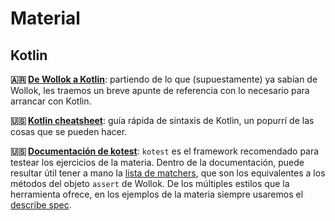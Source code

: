 # Material

## Kotlin

**:argentina: [De Wollok a Kotlin](https://github.com/obj2-unahur/apuntes/blob/master/kotlin-guia-rapida.md)**: partiendo de lo que (supuestamente) ya sabían de Wollok, les traemos un breve apunte de referencia con lo necesario para arrancar con Kotlin.

**:us: [Kotlin cheatsheet](https://devhints.io/kotlin)**: guía rápida de sintaxis de Kotlin, un popurrí de las cosas que se pueden hacer.

**:us: [Documentación de kotest](https://github.com/kotest/kotest)**: `kotest` es el framework recomendado para testear los ejercicios de la materia. Dentro de la documentación, puede resultar útil tener a mano la [lista de matchers](https://github.com/kotest/kotest/blob/master/doc/matchers.md), que son los equivalentes a los métodos del objeto `assert` de Wollok. De los múltiples estilos que la herramienta ofrece, en los ejemplos de la materia siempre usaremos el [describe spec](https://github.com/kotest/kotest/blob/master/doc/styles.md#describe-spec).
